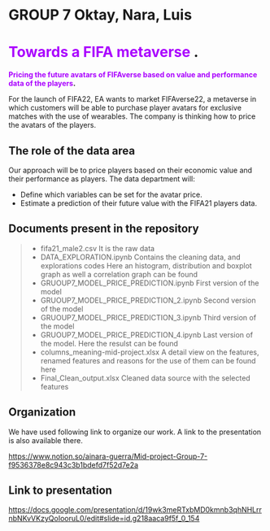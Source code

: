 # **GROUP 7** Oktay, Nara, Luis
# <span style="color:#AA00FF"> Towards a FIFA metaverse </span>.
**<span style="color:#AA00FF">Pricing the future avatars of FIFAverse based on value and performance data of the players</span>.**

For the launch of FIFA22, EA wants to market FIFAverse22, a metaverse in which customers will be able to purchase player avatars for exclusive matches with the use of wearables.
The company is thinking how to price the avatars of the players.

## The role of the data area

Our approach will be to price players based on their economic value and their performance as players.
The data department will: 

 - Define  which variables can be set for the avatar price. 
 - Estimate a prediction of their future value with the FIFA21 players data.
 
 
## Documents present in the repository

> - fifa21_male2.csv 
   > It is the raw data
> - DATA_EXPLORATION.ipynb
   > Contains the cleaning data, and explorations codes
   > Here an histogram, distribution and boxplot graph as well a correlation graph can be found
> - GRUOUP7_MODEL_PRICE_PREDICTION.ipynb
   > First version of the model
> - GRUOUP7_MODEL_PRICE_PREDICTION_2.ipynb
   > Second version of the model
> - GRUOUP7_MODEL_PRICE_PREDICTION_3.ipynb
   > Third version of the model
> - GRUOUP7_MODEL_PRICE_PREDICTION_4.ipynb
   > Last version of the model. Here the resulst can be found
> - columns_meaning-mid-project.xlsx
   > A detail view on the features, renamed features and reasons for the use of them can be found here
> - Final_Clean_output.xlsx
   > Cleaned data source with the selected features

## Organization 

We have used following link to organize our work. A link to the presentation is also available there. 

https://www.notion.so/ainara-guerra/Mid-project-Group-7-f9536378e8c943c3b1bdefd7f52d7e2a

## Link to presentation

https://docs.google.com/presentation/d/19wk3meRTxbMD0kmnb3qhNHLrrnbNKvVKzyQoIooruL0/edit#slide=id.g218aaca9f5f_0_154
